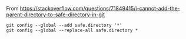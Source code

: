 
From <https://stackoverflow.com/questions/71849415/i-cannot-add-the-parent-directory-to-safe-directory-in-git> 

```shell
git config --global --add safe.directory '*'
git config --global --replace-all safe.directory *
```
